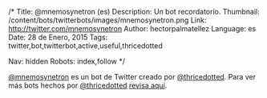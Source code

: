 /*
Title: @mnemosynetron (es)
Description: Un bot recordatorio.
Thumbnail: /content/bots/twitterbots/images/mnemosynetron.png
Link: http://twitter.com/mnemosynetron
Author: hectorpalmatellez
Language: es
Date: 28 de Enero, 2015
Tags: twitter,bot,twitterbot,active,useful,thricedotted

Nav: hidden
Robots: index,follow
*/

[@mnemosynetron](https://twitter.com/mnemosynetron) es un bot de Twitter creado por [@thricedotted](https://twitter.com/thricedotted). Para ver más bots hechos por [@thricedotted](https://twitter.com/thricedotted) [revisa aquí](https://twitter.com/thricedotted/lists/thricedotted-bottes/members).